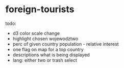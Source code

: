 # foreign-tourists

todo:

- d3 color scale change
- highlight chosen wojewodztwo
- perc of given country population - relative interest
- one flag on map for a top country
- descriptions what is being displayed
- lang: either two or trash select
